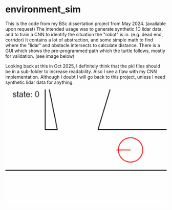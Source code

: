 # environment_sim
This is the code from my BSc dissertation project from May 2024. (available upon request)
The intended usage was to generate synthetic 1D lidar data, and to train a CNN to identify the situation the "robot" is in. (e.g. dead end, corridor)
It contains a lot of abstraction, and some simple math to find where the "lidar" and obstacle intersects to calculate distance.
There is a GUI which shows the pre-programmed path which the turtle follows, mostly for validation. (see image below)

Looking back at this in Oct 2025, I definitely think that the pkl files should be in a sub-folder to increase readability.
Also I see a flaw with my CNN implementation. 
Although I doubt I will go back to this project, unless I need synthetic lidar data for anything.


![alt text](image.png)